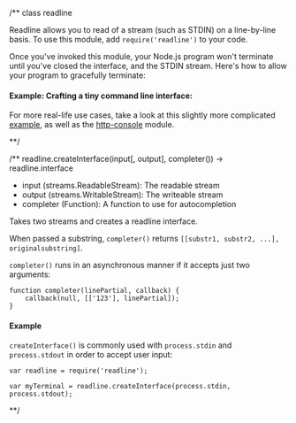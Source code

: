 /**
class readline

Readline allows you to read of a stream (such as STDIN) on a line-by-line basis. To use this module, add `require('readline')` to your code.

<Note>Once you've invoked this module, your Node.js program won't terminate until you've closed the interface, and the STDIN stream. Here's how to allow your program to gracefully terminate:

<script src='http://snippets.nodemanual.org/github.com/mattpardee/nodemanual.org-examples/nodejs_ref_guide/readline/readline.escaping.js?linestart=3&lineend=0&showlines=false' defer='defer'></script>

</Note>

#### Example: Crafting a tiny command line interface:

<script src='http://snippets.nodemanual.org/github.com/mattpardee/nodemanual.org-examples/nodejs_ref_guide/readline/readline.js?linestart=3&lineend=0&showlines=false' defer='defer'></script>

For more real-life use cases, take a look at this slightly more complicated [example](https://gist.github.com/901104), as well as the [http-console](https://github.com/cloudhead/http-console) module.

**/
 
  
/**
readline.createInterface(input[, output], completer()) -> readline.interface
- input (streams.ReadableStream):  The readable stream
- output (streams.WritableStream):  The writeable stream
- completer (Function):  A function to use for autocompletion

Takes two streams and creates a readline interface. 

When passed a substring, `completer()` returns `[[substr1, substr2, ...], originalsubstring]`.

`completer()` runs in an asynchronous manner if it accepts just two arguments:

    function completer(linePartial, callback) {
        callback(null, [['123'], linePartial]);
    }

#### Example

`createInterface()` is commonly used with `process.stdin` and `process.stdout` in order to accept user input:

    var readline = require('readline');

    var myTerminal = readline.createInterface(process.stdin, process.stdout);
  

**/ 
